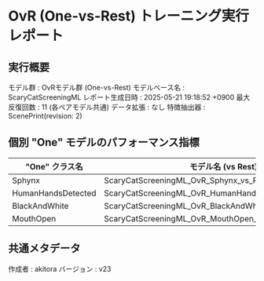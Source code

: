 # OvR (One-vs-Rest) トレーニング実行レポート

## 実行概要
モデル群         : OvRモデル群 (One-vs-Rest)
モデルベース名   : ScaryCatScreeningML
レポート生成日時   : 2025-05-21 19:18:52 +0900
最大反復回数     : 11 (各ペアモデル共通)
データ拡張       : なし
特徴抽出器       : ScenePrint(revision: 2)

## 個別 "One" モデルのパフォーマンス指標
| "One" クラス名 | モデル名 (vs Rest) | 検証正解率 | 再現率 | 適合率 |
|----------------|----------------------|--------------|----------|----------|
| Sphynx | ScaryCatScreeningML_OvR_Sphynx_vs_Rest_v23 | 10000.00% | 100.00% | 100.00% |
| HumanHandsDetected | ScaryCatScreeningML_OvR_HumanHandsDetected_vs_Rest_v23 | 8500.00% | 100.00% | 76.92% |
| BlackAndWhite | ScaryCatScreeningML_OvR_BlackAndWhite_vs_Rest_v23 | 9642.86% | 100.00% | 93.33% |
| MouthOpen | ScaryCatScreeningML_OvR_MouthOpen_vs_Rest_v23 | 7857.14% | 85.71% | 75.00% |

## 共通メタデータ
作成者            : akitora
バージョン        : v23